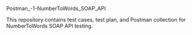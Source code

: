 Postman_-1-NumberToWords_SOAP_API

This repository contains test cases, test plan, and Postman collection for NumberToWords SOAP API testing.
